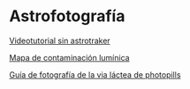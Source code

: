 # Astrofotografía


[Videotutorial sin astrotraker](https://www.youtube.com/watch?v=iuMZG-SyDCU)

[Mapa de contaminación lumínica](https://www.lightpollutionmap.info/#zoom=10.00&lat=4456223&lon=-375540&layers=B0FFFFFTFFFFFFFFF)

[Guía de fotografía de la via láctea de photopills](https://static.photopills.com/ebooks/photopills-milky-es.pdf)
